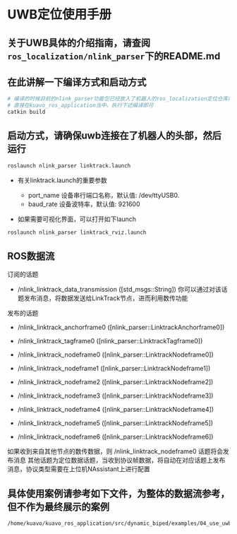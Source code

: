 # UWB定位使用手册
## 关于UWB具体的介绍指南，请查阅`ros_localization/nlink_parser`下的README.md

## 在此讲解一下编译方式和启动方式
```bash
# 编译的时候目前的nlink_parser功能包已经放入了机器人的ros_localization定位仓库内
# 直接在kuavo_ros_application当中，执行下述编译即可
catkin build 
```

## 启动方式，请确保uwb连接在了机器人的头部，然后运行
```bash
roslaunch nlink_parser linktrack.launch
```
* 有关linktrack.launch的重要参数
    * port_name 设备串行端口名称，默认值: /dev/ttyUSB0.
    * baud_rate 设备波特率，默认值: 921600

* 如果需要可视化界面，可以打开如下launch
```bash
roslaunch nlink_parser linktrack_rviz.launch
```

## ROS数据流
订阅的话题

* /nlink_linktrack_data_transmission ([std_msgs::String])
你可以通过对该话题发布消息，将数据发送给LinkTrack节点，进而利用数传功能


发布的话题

* /nlink_linktrack_anchorframe0 ([nlink_parser::LinktrackAnchorframe0])


* /nlink_linktrack_tagframe0 ([nlink_parser::LinktrackTagframe0])


* /nlink_linktrack_nodeframe0 ([nlink_parser::LinktrackNodeframe0])


* /nlink_linktrack_nodeframe1 ([nlink_parser::LinktrackNodeframe1])


* /nlink_linktrack_nodeframe2 ([nlink_parser::LinktrackNodeframe2])


* /nlink_linktrack_nodeframe3 ([nlink_parser::LinktrackNodeframe3])


* /nlink_linktrack_nodeframe4 ([nlink_parser::LinktrackNodeframe4])


* /nlink_linktrack_nodeframe5 ([nlink_parser::LinktrackNodeframe5])


* /nlink_linktrack_nodeframe6 ([nlink_parser::LinktrackNodeframe6])

如果收到来自其他节点的数传数据，则 /nlink_linktrack_nodeframe0 话题将会发布消息
其他话题为定位数据话题，当收到协议帧数据，将自动在对应话题上发布消息，协议类型需要在上位机NAssistant上进行配置

## 具体使用案例请参考如下文件，为整体的数据流参考，但不作为最终展示的案例
```bash
/home/kuavo/kuavo_ros_application/src/dynamic_biped/examples/04_use_uwb_to_move
```